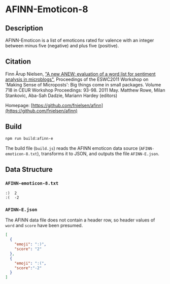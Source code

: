 # AFINN-Emoticon-8

## Description
AFINN-Emoticon is a list of emoticons rated for valence with an integer between minus five (negative) and plus five (positive).

## Citation
Finn Årup Nielsen, ["A new ANEW: evaluation of a word list for sentiment analysis in microblogs"](http://ceur-ws.org/Vol-718/paper_16.pdf), Proceedings of the ESWC2011 Workshop on 'Making Sense of Microposts': Big things come in small packages. Volume 718 in CEUR Workshop Proceedings: 93-98. 2011 May. Matthew Rowe, Milan Stankovic, Aba-Sah Dadzie, Mariann Hardey (editors)

Homepage: [https://github.com/fnielsen/afinn](https://github.com/fnielsen/afinn)

## Build
```bash
npm run build:afinn-e
```

The build file (`build.js`) reads the AFINN emoticon data source (`AFINN-emoticon-8.txt`), transforms it to JSON, and outputs the file `AFINN-E.json`.

## Data Structure
### `AFINN-emoticon-8.txt`
```
:)	2
:(	-2
```

### `AFINN-E.json`
The AFINN data file does not contain a header row, so header values of `word` and `score` have been presumed.

```json
[
  {
    "emoji": ":)",
    "score": "2"
  },
  {
    "emoji": ":(",
    "score":"-2"
  }
]
```
